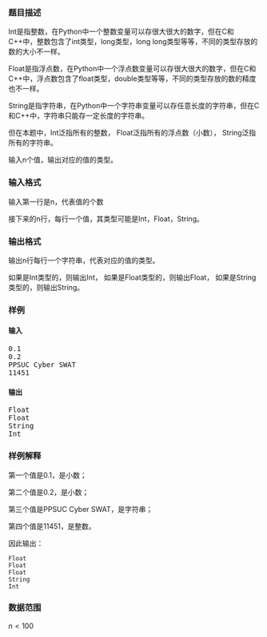 ### 题目描述

Int是指整数，在Python中一个整数变量可以存很大很大的数字，但在C和C++中，整数包含了int类型，long类型，long long类型等等，不同的类型存放的数的大小不一样。

Float是指浮点数，在Python中一个浮点数变量可以存很大很大的数字，但在C和C++中，浮点数包含了float类型，double类型等等，不同的类型存放的数的精度也不一样。

String是指字符串，在Python中一个字符串变量可以存任意长度的字符串，但在C和C++中，字符串只能存一定长度的字符串。

但在本题中，Int泛指所有的整数， Float泛指所有的浮点数（小数）， String泛指所有的字符串。

输入n个值，输出对应的值的类型。

### 输入格式

输入第一行是n，代表值的个数

接下来的n行，每行一个值，其类型可能是Int，Float，String。

### 输出格式

输出n行每行一个字符串，代表对应的值的类型。

如果是Int类型的，则输出Int， 如果是Float类型的，则输出Float， 如果是String类型的，则输出String。

### 样例

#### 输入

<pre>
0.1
0.2
PPSUC Cyber SWAT
11451
</pre>

#### 输出

<pre>
Float
Float
String
Int
</pre>

### 样例解释

第一个值是0.1，是小数；

第二个值是0.2，是小数；

第三个值是PPSUC Cyber SWAT，是字符串；

第四个值是11451，是整数。

因此输出：
```text
Float
Float
Float
String
Int
```

### 数据范围

$n<100$